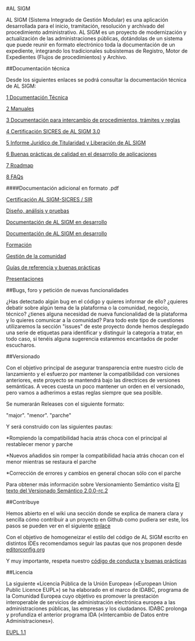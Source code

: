 #AL SIGM

AL SIGM (Sistema Integrado de Gestión Modular) es una aplicación desarrollada para el inicio, tramitación, resolución y archivado del procedimiento administrativo. AL SIGM es un proyecto de modernización y actualización de las administraciones públicas, dotándolas de un sistema que puede reunir en formato electrónico toda la documentación de un expediente, integrando los tradicionales subsistemas de Registro, Motor de Expedientes (Flujos de procedimientos) y Archivo.

##Documentación técnica

Desde los siguientes enlaces se podrá consultar la documentación técnica de AL SIGM:

<a href="https://forja.cenatic.es/plugins/mediawiki/wiki/alsigm/index.php/P%C3%A1gina_principal#Documentaci.C3.B3n_t.C3.A9cnica" target="_new">1 Documentación Técnica</a>

<a href="https://forja.cenatic.es/plugins/mediawiki/wiki/alsigm/index.php/P%C3%A1gina_principal#Manuales
" target="_new">2 Manuales</a>

<a href="https://forja.cenatic.es/plugins/mediawiki/wiki/alsigm/index.php/P%C3%A1gina_principal#Documentaci.C3.B3n_para_intercambio_de_procedimientos.2C_tr.C3.A1mites_y_reglas" target="_new">3 Documentación para intercambio de procedimientos, trámites y reglas</a>

<a href="https://forja.cenatic.es/plugins/mediawiki/wiki/alsigm/index.php/Documentaci%C3%B3n" target="_new">4 Certificación SICRES de AL SIGM 3.0</a>

<a href="https://forja.cenatic.es/plugins/mediawiki/wiki/alsigm/index.php/Informe_Jur%C3%ADdico_de_Titularidad_y_Liberaci%C3%B3n" target="_new">5 Informe Jurídico de Titularidad y Liberación de AL SIGM</a>

<a href="https://forja.cenatic.es/plugins/mediawiki/wiki/alsigm/index.php/P%C3%A1gina_principal#Buenas_pr.C3.A1cticas_de_calidad_en_el_desarrollo_de_aplicaciones" target="_new">6 Buenas prácticas de calidad en el desarrollo de aplicaciones</a>

<a href="https://forja.cenatic.es/plugins/mediawiki/wiki/alsigm/index.php/Roadmap_de_AL_SIGM" target="_new">7 Roadmap</a>

<a href="https://forja.cenatic.es/plugins/mediawiki/wiki/alsigm/index.php/FAQs_-_Preguntas_frecuentes" target="_new">8 FAQs</a>

####Documentación adicional en formato .pdf

<a href="https://forja.cenatic.es/docman/?group_id=223&view=listfile&dirid=728" target="_new">Certificación AL SIGM-SICRES / SIR</a>

<a href="https://forja.cenatic.es/docman/?group_id=223&view=listfile&dirid=582" target="_new">Diseño, análisis y pruebas</a>

<a href="https://forja.cenatic.es/docman/?group_id=223&view=listfile&dirid=719" target="_new">Documentación de AL SIGM en desarrollo</a>

<a href="https://forja.cenatic.es/docman/?group_id=223&view=listfile&dirid=719" target="_new">Documentación de AL SIGM en desarrollo</a>


<a href="https://forja.cenatic.es/docman/?group_id=223&view=listfile&dirid=578" target="_new">Formación</a>


<a href="https://forja.cenatic.es/docman/?group_id=223&view=listfile&dirid=669" target="_new">Gestión de la comunidad</a>

<a href="https://forja.cenatic.es/docman/?group_id=223&view=listfile&dirid=577" target="_new">Guías de referencia y buenas prácticas</a>

<a href="https://forja.cenatic.es/docman/?group_id=223&view=listfile&dirid=576" target="_new">Presentaciones</a>

##Bugs, foro y petición de nuevas funcionalidades

¿Has detectado algún bug en el código y quieres informar de ello? ¿quieres debatir sobre algún tema de la plataforma o la comunidad, negocio, técnico? ¿tienes alguna necesidad de nueva funcionalidad de la plataforma y lo quieres comunicar a la comunidad? Para todo este tipo de cuestiones utilizaremos la sección "issues" de este proyecto donde hemos desplegado una serie de etiquetas para identificar y distinguir la categoría a tratar, en todo caso, si tenéis alguna sugerencia estaremos encantados de poder escucharos.

##Versionado

Con el objetivo principal de asegurar transparencia entre nuestro ciclo de lanzamiento y el esfuerzo por mantener la compatibilidad con versiones anteriores, este proyecto se mantendrá bajo las directrices de versiones semánticas. A veces cuesta un poco mantener un orden en el versionado, pero vamos a adherimos a estas reglas siempre que sea posible.

Se numerarán Releases con el siguiente formato:

"major". "menor". "parche"

Y será construido con las siguientes pautas:

*Rompiendo la compatibilidad hacia atrás choca con el principal al restablecer menor y parche

*Nuevos añadidos sin romper la compatibilidad hacia atrás chocan con el menor mientras se restaura el parche

*Corrección de errores y cambios en general chocan sólo con el parche

Para obtener más información sobre Versionamiento Semántico visita <a href="http://semver.org/lang/es/" target="_new">El texto del Versionado Semántico 2.0.0-rc.2</a>

##Contribuye

Hemos abierto en el wiki una sección donde se explica de manera clara y sencilla cómo contribuir a un proyecto en Github como pudiera ser este, los pasos se pueden ver en el siguiente <a href="https://github.com/Cenatic/alsigm/wiki/Contribuye" target="_new">enlace</a>

Con el objetivo de homogeneizar el estilo del código de AL SIGM escrito en distintos IDEs recomendamos seguir las pautas que nos proponen desde <a href="editorconfig.org" target="_new">editorconfig.org</a>

Y muy importante, respeta nuestro <a href="http://blogs.forja.cenatic.es/al-sigm/2013/01/24/codigo-de-conducta-y-buenas-practicas/
" target="_new">código de conducta y buenas prácticas</a>

##Licencia

La siguiente «Licencia Pública de la Unión Europea» («European Union Public Licence EUPL») se ha elaborado en el marco de IDABC, programa de la Comunidad Europea cuyo objetivo es promover la prestación interoperable de servicios de administración electrónica europea a las administraciones públicas, las empresas y los ciudadanos. IDABC prolonga y profundiza el anterior programa IDA («Intercambio de Datos entre Administraciones»). 

<a href="https://joinup.ec.europa.eu/system/files/ES/EUPL%20v.1.1%20-%20Licencia.pdf" target="_new">EUPL 1.1</a>

